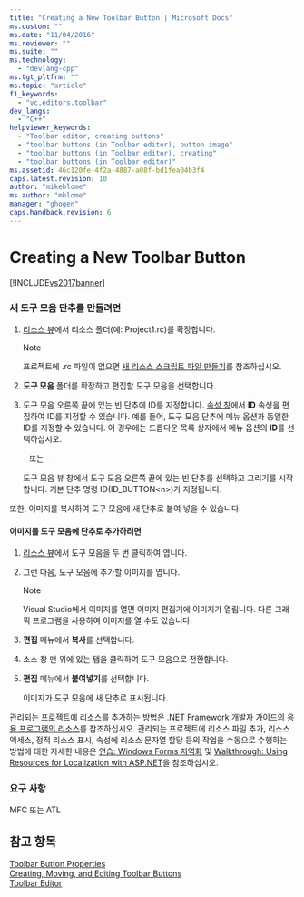 ```yaml
---
title: "Creating a New Toolbar Button | Microsoft Docs"
ms.custom: ""
ms.date: "11/04/2016"
ms.reviewer: ""
ms.suite: ""
ms.technology: 
  - "devlang-cpp"
ms.tgt_pltfrm: ""
ms.topic: "article"
f1_keywords: 
  - "vc.editors.toolbar"
dev_langs: 
  - "C++"
helpviewer_keywords: 
  - "Toolbar editor, creating buttons"
  - "toolbar buttons (in Toolbar editor), button image"
  - "toolbar buttons (in Toolbar editor), creating"
  - "toolbar buttons (in Toolbar editor)"
ms.assetid: 46c120fe-4f2a-4887-a08f-bd1fea04b3f4
caps.latest.revision: 10
author: "mikeblome"
ms.author: "mblome"
manager: "ghogen"
caps.handback.revision: 6
---
```

# Creating a New Toolbar Button
[!INCLUDE[vs2017banner](../assembler/inline/includes/vs2017banner.md)]

### 새 도구 모음 단추를 만들려면  
  
1.  [리소스 뷰](../windows/resource-view-window.md)에서 리소스 폴더\(예: Project1.rc\)를 확장합니다.  
  
    > [!NOTE]
    >  프로젝트에 .rc 파일이 없으면 [새 리소스 스크립트 파일 만들기](../windows/how-to-create-a-resource-script-file.md)를 참조하십시오.  
  
2.  **도구 모음** 폴더를 확장하고 편집할 도구 모음을 선택합니다.  
  
3.  도구 모음 오른쪽 끝에 있는 빈 단추에 ID를 지정합니다.  [속성 창](../Topic/Properties%20Window.md)에서 **ID** 속성을 편집하여 ID를 지정할 수 있습니다.  예를 들어, 도구 모음 단추에 메뉴 옵션과 동일한 ID를 지정할 수 있습니다.  이 경우에는 드롭다운 목록 상자에서 메뉴 옵션의 **ID**를 선택하십시오.  
  
     – 또는 –  
  
     도구 모음 뷰 창에서 도구 모음 오른쪽 끝에 있는 빈 단추를 선택하고 그리기를 시작합니다.  기본 단추 명령 ID\(ID\_BUTTON\<n\>\)가 지정됩니다.  
  
 또한, 이미지를 복사하여 도구 모음에 새 단추로 붙여 넣을 수 있습니다.  
  
#### 이미지를 도구 모음에 단추로 추가하려면  
  
1.  [리소스 뷰](../windows/resource-view-window.md)에서 도구 모음을 두 번 클릭하여 엽니다.  
  
2.  그런 다음, 도구 모음에 추가할 이미지를 엽니다.  
  
    > [!NOTE]
    >  Visual Studio에서 이미지를 열면 이미지 편집기에 이미지가 열립니다.  다른 그래픽 프로그램을 사용하여 이미지를 열 수도 있습니다.  
  
3.  **편집** 메뉴에서 **복사**를 선택합니다.  
  
4.  소스 창 맨 위에 있는 탭을 클릭하여 도구 모음으로 전환합니다.  
  
5.  **편집** 메뉴에서 **붙여넣기**를 선택합니다.  
  
     이미지가 도구 모음에 새 단추로 표시됩니다.  
  
 관리되는 프로젝트에 리소스를 추가하는 방법은 .NET Framework 개발자 가이드의 [응용 프로그램의 리소스](../Topic/Resources%20in%20Desktop%20Apps.md)를 참조하십시오. 관리되는 프로젝트에 리소스 파일 추가, 리소스 액세스, 정적 리소스 표시, 속성에 리소스 문자열 할당 등의 작업을 수동으로 수행하는 방법에 대한 자세한 내용은 [연습: Windows Forms 지역화](http://msdn.microsoft.com/ko-kr/9a96220d-a19b-4de0-9f48-01e5d82679e5) 및 [Walkthrough: Using Resources for Localization with ASP.NET](../Topic/Walkthrough:%20Using%20Resources%20for%20Localization%20with%20ASP.NET.md)을 참조하십시오.  
  
### 요구 사항  
 MFC 또는 ATL  
  
## 참고 항목  
 [Toolbar Button Properties](../mfc/toolbar-button-properties.md)   
 [Creating, Moving, and Editing Toolbar Buttons](../mfc/creating-moving-and-editing-toolbar-buttons.md)   
 [Toolbar Editor](../mfc/toolbar-editor.md)